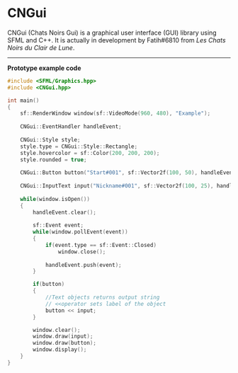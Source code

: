 # CNGui

CNGui (Chats Noirs Gui) is a graphical user interface (GUI) library using SFML and C++.
It is actually in development by Fatih#6810 from *Les Chats Noirs du Clair de Lune*.

***
**Prototype example code**


```cpp
#include <SFML/Graphics.hpp>
#include <CNGui.hpp>

int main()
{
    sf::RenderWindow window(sf::VideoMode(960, 480), "Example");
    
    CNGui::EventHandler handleEvent;
    
    CNGui::Style style;
    style.type = CNGui::Style::Rectangle;
    style.hovercolor = sf::Color(200, 200, 200);
    style.rounded = true;
    
    CNGui::Button button("Start#001", sf::Vector2f(100, 50), handleEvent, style); 
    
    CNGui::InputText input("Nickname#001", sf::Vector2f(100, 25), handleEvent, CNGui::Style::Default);
    
    while(window.isOpen())
    {
        handleEvent.clear();
    
        sf::Event event;
        while(window.pollEvent(event))
        {
            if(event.type == sf::Event::Closed)
                window.close();
                
            handleEvent.push(event);
        }

        if(button)
        {
            //Text objects returns output string
            // <<operator sets label of the object
            button << input; 
        }

        window.clear();
        window.draw(input);
        window.draw(button);
        window.display();
    }
}
```

